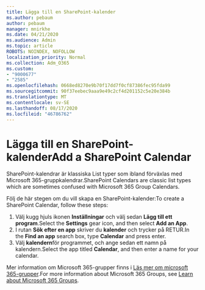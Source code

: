 ```yaml
---
title: Lägga till en SharePoint-kalender
ms.author: pebaum
author: pebaum
manager: mnirkhe
ms.date: 04/21/2020
ms.audience: Admin
ms.topic: article
ROBOTS: NOINDEX, NOFOLLOW
localization_priority: Normal
ms.collection: Adm_O365
ms.custom:
- "9000677"
- "2585"
ms.openlocfilehash: 0668ed8270e9b70f17dd7f0cf87386fec95fda99
ms.sourcegitcommit: 90f37eebec9aaa9e49c2cf4d201152c5e20e384b
ms.translationtype: MT
ms.contentlocale: sv-SE
ms.lasthandoff: 08/17/2020
ms.locfileid: "46786762"
---
```

# <a name="add-a-sharepoint-calendar"></a><span data-ttu-id="82a5d-102">Lägga till en SharePoint-kalender</span><span class="sxs-lookup"><span data-stu-id="82a5d-102">Add a SharePoint Calendar</span></span>

<span data-ttu-id="82a5d-103">SharePoint-kalendrar är klassiska List typer som ibland förväxlas med Microsoft 365-gruppkalendrar.</span><span class="sxs-lookup"><span data-stu-id="82a5d-103">SharePoint Calendars are classic list types which are sometimes confused with Microsoft 365 Group Calendars.</span></span>
 
<span data-ttu-id="82a5d-104">Följ de här stegen om du vill skapa en SharePoint-kalender:</span><span class="sxs-lookup"><span data-stu-id="82a5d-104">To create a SharePoint Calendar, follow these steps:</span></span>
 
1.  <span data-ttu-id="82a5d-105">Välj kugg hjuls ikonen **Inställningar** och välj sedan **Lägg till ett program**.</span><span class="sxs-lookup"><span data-stu-id="82a5d-105">Select the **Settings** gear icon, and then select **Add an App**.</span></span>
2.  <span data-ttu-id="82a5d-106">I rutan **Sök efter en app** skriver du **kalender** och trycker på RETUR.</span><span class="sxs-lookup"><span data-stu-id="82a5d-106">In the **Find an app** search box, type **Calendar** and press enter.</span></span>
3.  <span data-ttu-id="82a5d-107">Välj **kalendern**för programmet, och ange sedan ett namn på kalendern.</span><span class="sxs-lookup"><span data-stu-id="82a5d-107">Select the app titled **Calendar**, and then enter a name for your calendar.</span></span>

<span data-ttu-id="82a5d-108">Mer information om Microsoft 365-grupper finns i [Läs mer om microsoft 365-grupper](https://support.office.com/article/Learn-about-Office-365-groups-b565caa1-5c40-40ef-9915-60fdb2d97fa2).</span><span class="sxs-lookup"><span data-stu-id="82a5d-108">For more information about Microsoft 365 Groups, see [Learn about Microsoft 365 Groups](https://support.office.com/article/Learn-about-Office-365-groups-b565caa1-5c40-40ef-9915-60fdb2d97fa2).</span></span>

